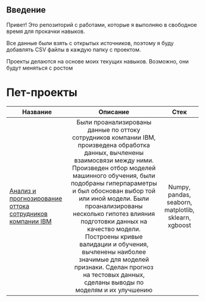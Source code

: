 ## Введение
Привет! Это репозиторий с работами, которые я выполняю в свободное время для прокачки навыков.

Все данные были взять с открытых источников, поэтому я буду добавлять CSV файлы в каждую папку с проектом.

Проекты делаются на основе моих текущих навыков. Возможно, они будут меняться с ростом 

# Пет-проекты
Название|Описание | Стек
-----------|:-------:|:--------: 
[Анализ и прогнозирование оттока сотрудников компании IBM](https://github.com/Rengai11/my_projects/tree/main/IBM_emp_churn)|Были проанализированы данные по оттоку сотрудников компании IBM, произведена обработка данных, вычленены взаимосвязи между ними. Произведен отбор моделей машинного обучения, были подобраны гиперпараметры и был обоснован выбор той или иной модели. Были проанализированы несколько гипотез влияния подготовки данных на качество модели. Построены кривые валидации и обучения, вычленены наиболее значимые для моделей признаки. Сделан прогноз на тестовых данных, сделаны выводы по моделям и их улучшению| Numpy, pandas, seaborn, matplotlib, sklearn, xgboost
